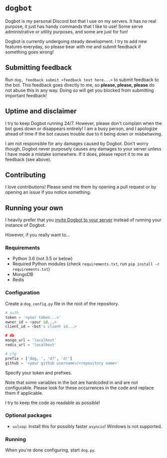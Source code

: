 # `dogbot`

Dogbot is my personal Discord bot that I use on my servers. It has no real
purpose, it just has handy commands that I like to use! Some serve
administrative or utility purposes, and some are just for fun!

Dogbot is currently undergoing steady development. I try to add new features
everyday, so please bear with me and submit feedback if something goes wrong!

## Submitting feedback

Run `dog, feedback submit <feedback text here...>` to submit feedback to the
bot. This feedback goes directly to me, so **please, please, please** do not
abuse this in any way. Doing so will get you blocked from submitting important
feedback!

## Uptime and disclaimer

I try to keep Dogbot running 24/7. However, please don't complain when the bot
goes down or disappears entirely! I am a busy person, and I apologize ahead of
time if the bot causes trouble due to it being down or misbehaving.

I am not responsible for any damages caused by Dogbot. Don't worry though,
Dogbot never purposely causes any damages to your server unless I have made a
mistake somewhere. If it does, please report it to me as feedback (see above).

## Contributing

I love contributions! Please send me them by opening a pull request or by
opening an issue if you notice something.

## Running your own

I heavily prefer that you [invite Dogbot to your server](https://discordapp.com/oauth2/authorize?permissions=8&scope=bot&client_id=295770389584412683) instead of running your instance of Dogbot.

However, if you really want to...

### Requirements

- Python 3.6 (not 3.5 or below)
- Required Python modules (check `requirements.txt`, run `pip install -r requirements.txt`)
- MongoDB
- Redis

### Configuration

Create a `dog_config.py` file in the root of the repository.

```py
# auth
token = '<your token...>'
owner_id = <your id...>
client_id = <bot's client id...>

# db
mongo_url = 'localhost'
redis_url = 'localhost'

# cfg
prefix = ['dog, ', 'd?', 'd!']
github = '<your github username>/<repository name>'
```

Specify your token and prefixes.

Note that some variables in the bot are hardcoded in and are not configurable.
Please look for these occurrences in the code and replace them if applicable.

I try to keep the code as readable as possible!

### Optional packages

 - `uvloop`: Install this for possibly faster `asyncio`! Windows is not
   supported.

### Running

When you're done configuring, start `dog.py`.

